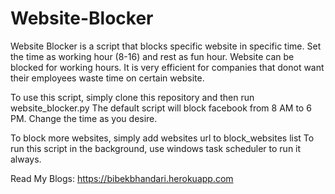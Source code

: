 # Website-Blocker
Website Blocker is a script that blocks specific website in specific time. Set the time as working hour (8-16) and rest as fun hour. Website can be blocked for working hours. It is very efficient for companies that donot want their employees waste time on certain website.

To use this script, simply clone this repository and then run website_blocker.py The default script will block facebook from 8 AM to 6 PM. Change the time as you desire.

To block more websites, simply add websites url to block_websites list
To run this script in the background, use windows task scheduler to run it always.

Read My Blogs: https://bibekbhandari.herokuapp.com